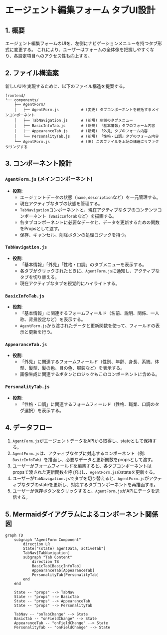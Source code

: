 # エージェント編集フォーム タブUI設計

## 1. 概要

エージェント編集フォームのUIを、左側にナビゲーションメニューを持つタブ形式に変更する。
これにより、ユーザーはフォームの全体像を把握しやすくなり、各設定項目へのアクセス性も向上する。

## 2. ファイル構造案

新しいUIを実現するために、以下のファイル構造を提案する。

```
frontend/
└── components/
    ├── AgentForm/
    │   ├── AgentForm.js          # (変更) タブコンポーネントを統括するメインコンポーネント
    │   ├── TabNavigation.js      # (新規) 左側のタブメニュー
    │   ├── BasicInfoTab.js       # (新規) 「基本情報」タブのフォーム内容
    │   ├── AppearanceTab.js      # (新規) 「外見」タブのフォーム内容
    │   └── PersonalityTab.js     # (新規) 「性格・口調」タブのフォーム内容
    └── AgentForm.js              # (旧) このファイルを上記の構造にリファクタリングする
```

## 3. コンポーネント設計

### `AgentForm.js` (メインコンポーネント)

-   **役割**:
    -   エージェントデータの状態（`name`, `description`など）を一元管理する。
    -   現在アクティブなタブの状態を管理する。
    -   `TabNavigation`コンポーネントと、現在アクティブなタブのコンテンツコンポーネント（`BasicInfoTab`など）を描画する。
    -   各タブコンポーネントに必要なデータと、データを更新するための関数をPropsとして渡す。
    -   保存、キャンセル、削除ボタンの処理ロジックを持つ。

### `TabNavigation.js`

-   **役割**:
    -   「基本情報」「外見」「性格・口調」のタブメニューを表示する。
    -   各タブがクリックされたときに、`AgentForm.js`に通知し、アクティブなタブを切り替える。
    -   現在アクティブなタブを視覚的にハイライトする。

### `BasicInfoTab.js`

-   **役割**:
    -   「基本情報」に関連するフォームフィールド（名前、説明、関係、一人称、背景設定など）を表示する。
    -   `AgentForm.js`から渡されたデータと更新関数を使って、フィールドの表示と更新を行う。

### `AppearanceTab.js`

-   **役割**:
    -   「外見」に関連するフォームフィールド（性別、年齢、身長、系統、体型、髪型、髪の色、目の色、服装など）を表示する。
    -   画像生成に関連するボタンとロジックもこのコンポーネントに含める。

### `PersonalityTab.js`

-   **役割**:
    -   「性格・口調」に関連するフォームフィールド（性格、職業、口調のタグ選択）を表示する。

## 4. データフロー

1.  `AgentForm.js`がエージェントデータをAPIから取得し、stateとして保持する。
2.  `AgentForm.js`は、アクティブなタブに対応するコンポーネント（例: `BasicInfoTab`）を描画し、必要なデータと更新関数をpropsとして渡す。
3.  ユーザーがフォームフィールドを編集すると、各タブコンポーネントはpropsで渡された更新関数を呼び出し、`AgentForm.js`のstateを更新する。
4.  ユーザーが`TabNavigation.js`でタブを切り替えると、`AgentForm.js`がアクティブなタブのstateを更新し、対応するタブコンポーネントを再描画する。
5.  ユーザーが保存ボタンをクリックすると、`AgentForm.js`がAPIにデータを送信する。

## 5. Mermaidダイアグラムによるコンポーネント関係図

```mermaid
graph TD
    subgraph "AgentForm Component"
        direction LR
        State["(state) agentData, activeTab"]
        TabNav[TabNavigation]
        subgraph "Tab Content"
            direction TB
            BasicTab[BasicInfoTab]
            AppearanceTab[AppearanceTab]
            PersonalityTab[PersonalityTab]
        end
    end

    State -- "props" --> TabNav
    State -- "props" --> BasicTab
    State -- "props" --> AppearanceTab
    State -- "props" --> PersonalityTab

    TabNav -- "onTabChange" --> State
    BasicTab -- "onFieldChange" --> State
    AppearanceTab -- "onFieldChange" --> State
    PersonalityTab -- "onFieldChange" --> State